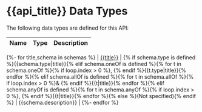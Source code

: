 # {{api_title}} Data Types

The following data types are defined for this API:

| Name | Type | Description |
|------|------|-------------|
{%- for title,schema in schemas %}
| [{{title}}]({{type_link(title)}}) | {% if schema.type is defined %}{{schema.type|title}}{% elif schema.oneOf is defined %}{% for t in schema.oneOf %}{% if loop.index > 0 %}, {% endif %}{{t.type|title}}{% endfor %}{% elif schema.allOf is defined %}{% for t in schema.allOf %}{% if loop.index > 0 %}& {% endif %}{{t|title}}{% endfor %}{% elif schema.anyOf is defined %}{% for t in schema.anyOf %}{% if loop.index > 0 %}, {% endif %}{{t|title}}{% endfor %}{% else %}(Not specified){% endif %} | {{schema.description}} |
{%- endfor %}
